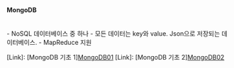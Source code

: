 #### MongoDB
<br>
- NoSQL 데이터베이스 중 하나
- 모든 데이터는 key와 value. Json으로 저장되는 데이터베이스.
- MapReduce 지원


[Link]: [MongoDB 기초 1][MongoDB01](./MongoDB01.pdf)
[Link]: [MongoDB 기초 2][MongoDB02](./MongoDB02.pdf)
